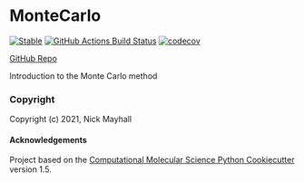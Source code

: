 MonteCarlo
==============================
[//]: # (Badges)
[![Stable](https://img.shields.io/badge/docs-stable-blue.svg)](https://chem-phys-x684.github.io/MonteCarlo/)
[![GitHub Actions Build Status](https://github.com/CHEM-PHYS-X684/montecarlo/workflows/CI/badge.svg)](https://github.com/CHEM-PHYS-X684/montecarlo/actions?query=workflow%3ACI)
[![codecov](https://codecov.io/gh/CHEM-PHYS-X684/MonteCarlo/branch/master/graph/badge.svg)](https://codecov.io/gh/CHEM-PHYS-X684/MonteCarlo/branch/master)

[GitHub Repo](https://github.com/CHEM-PHYS-X684/MonteCarlo)

Introduction to the Monte Carlo method

### Copyright

Copyright (c) 2021, Nick Mayhall


#### Acknowledgements
 
Project based on the 
[Computational Molecular Science Python Cookiecutter](https://github.com/molssi/cookiecutter-cms) version 1.5.
